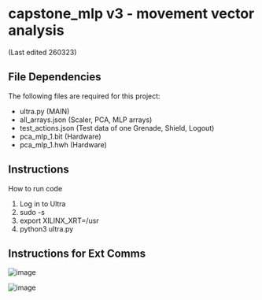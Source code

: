 # capstone_mlp v3 - movement vector analysis

(Last edited 260323)

## File Dependencies

The following files are required for this project:

- ultra.py (MAIN) 
- all_arrays.json (Scaler, PCA, MLP arrays)
- test_actions.json (Test data of one Grenade, Shield, Logout)
- pca_mlp_1.bit (Hardware)
- pca_mlp_1.hwh (Hardware)

## Instructions

How to run code

1. Log in to Ultra
2. sudo -s
3. export XILINX_XRT=/usr
4. python3 ultra.py

## Instructions for Ext Comms

![image](https://user-images.githubusercontent.com/24263853/227785259-d4497889-6323-4880-a4e8-3896bf70c17b.png)

![image](https://user-images.githubusercontent.com/24263853/227785277-90e0dd91-4821-4d44-a474-874cc2f8732b.png)
